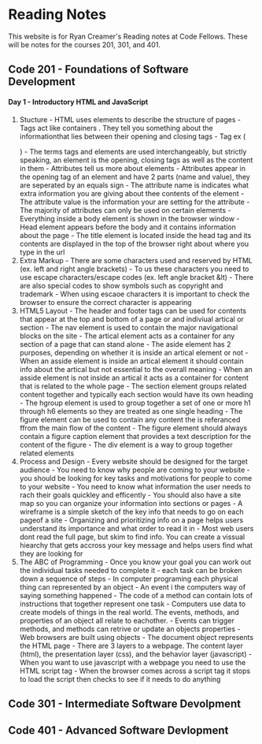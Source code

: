 # Reading Notes
This website is for Ryan Creamer's Reading notes at Code Fellows. These will be notes for the courses 201, 301, and 401. 

## Code 201 - Foundations of Software Development
#### Day 1 - Introductory HTML and JavaScript
  1. Stucture
    - HTML uses elements to describe the structure of pages
    - Tags act like containers . They tell you something about the informationthat lies between their opening and closing tags
    - Tag ex (<p> </p>)
    - The terms tags and elements are used interchangeably, but strictly speaking, an element is the opening, closing tags as well as         the content in them
    - Attributes tell us more about elements
    - Attributes appear in the opening tag of an element and have 2 parts (name and value), they are seperated by an equals sign
    - The attribute name is indicates what extra information you are giving about thee contents of the element
    - The attribute value is the information your are setting for the attribute
    - The majority of attributes can only be used on certain elements
    - Everything inside a body element is shown in the browser window
    - Head element appears before the body and it contains information about the page
    - The title element is located inside the head tag and its contents are displayed in the top of the browser right about where you         type in the url
  2. Extra Markup 
    - There are some characters used and reserved by HTML (ex. left and right angle brackets)
    - To us these characters you need to use escape characters/escape codes (ex. left angle bracket &lt)
    - There are also special codes to show symbols such as copyright and trademark
    - When using escaoe characters it is important to check the browser to ensure the correct character is appearing
  3. HTML5 Layout
    - The header and footer tags can be used for contents that appear at the top and bottom of a page or and indiviual artical or             section
    - The nav element is used to contain the major navigational blocks on the site
    - The artical element acts as a container for any section of a page that can stand alone
    - The aside element has 2 purposes, depending on whether it is inside an artical element or not
    - When an asside element is inside an artical element it should contain info about the artical but not essential to the overall           meaning
    - When an asside element is not inside an artical it acts as a container for content that is related to the whole page
    - The section element groups related content together and typically each section would have its own heading
    - The hgroup element is used to group together a set of one or more h1 through h6 elements so they are treated as one single heading
    - The figure element can be used to contain any content the is referanced ffrom the main flow of the content
    - The figure element should always contain a figure caption element that provides a text description for the content of the figure
    - The div element is a way to group together related elements
  4. Process and Design 
    - Every website should be designed for the target audience
    - You need to know why people are coming to your website
    - you should be looking for key tasks and motivations for people to come to your website
    - You need to know what information the user needs to rach their goals quickley and efficently
    - You should also have a site map so you can organize your information into sections or pages
    - A wireframe is a simple sketch of the key info that needs to go on each pageof a site
    - Organizing and prioritizing info on a page helps users understand its importance and what order to read it in
    - Most web users dont read the full page, but skim to find info. You can create a vissual hiearchy that gets accross your key             message and helps users find what they are looking for
  5. The ABC of Programming
    - Once you know your goal you can work out the individual tasks needed to complete it 
    - each task can be broken down a sequence of steps
    - In computer programing each physical thing can represented by an object
    - An event i the computers way of saying something happened
    - The code of a method can contain lots of instructions that together represent one task
    - Computers use data to create models of things in the real world. The events, methods, and properties of an object all relate to         eachother.
    - Events can trigger methods, and methods can retrive or update an objects properties
    - Web browsers are built using objects
    - The document object represents the HTML page
    - There are 3 layers to a webpage. The content layer (html), the presentation layer (css), and the behavior layer (javascript)
    - When you want to use javascript with a webpage you need to use the HTML script tag
    - When the browser comes across a script tag it stops to load the script then checks to see if it needs to do anything
## Code 301 - Intermediate Software Devolpment 

## Code 401 - Advanced Software Devlopment
